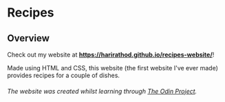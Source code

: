 # Recipes

## Overview

Check out my website at **https://harirathod.github.io/recipes-website/**!

Made using HTML and CSS, this website (the first website I've ever made) provides recipes for a couple of dishes. 

###### The website was created whilst learning through [The Odin Project](https://www.theodinproject.com/dashboard).
